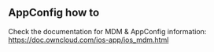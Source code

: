 ## AppConfig how to

Check the documentation for MDM & AppConfig information:
https://doc.owncloud.com/ios-app/ios_mdm.html